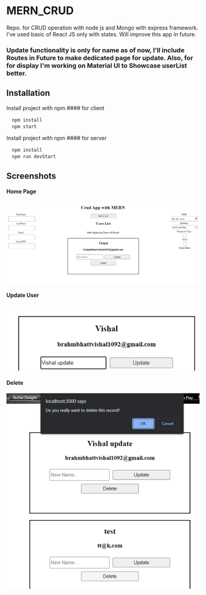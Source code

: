 # MERN_CRUD
Repo. for CRUD operation with node js and Mongo with express framework. I've used basic of React JS only with states. Will improve this app in future.

### Update functionality is only for name as of now, I'll include Routes in Future to make dedicated page for update. Also, for for display I'm working on Material UI to Showcase userList better.


## Installation

Install project with npm #### for client

```bash
  npm install 
  npm start 
```
Install project with npm #### for server
```bash
  npm install
  npm run devStart
```

    
## Screenshots


#### Home Page
![Home Page](img/home.png)

#### Update User
![Update User](img/update_fun.png)

#### Delete
![Delete Confirm](img/delete_confirmation.png)




